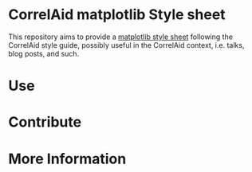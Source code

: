 # CorrelAid matplotlib Style sheet

This repository aims to provide a [matplotlib style sheet](https://matplotlib.org/3.3.3/tutorials/introductory/customizing.html) following the CorrelAid style guide, possibly useful in the CorrelAid context, i.e. talks, blog posts, and such. 

# Use


# Contribute


# More Information
